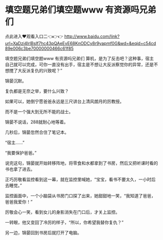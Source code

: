 #  填空题兄弟们填空题www 有资源吗兄弟们

点此进入♥观看入口二👈👉👉 http://www.baidu.com/link?url=XaDzi4lrlBsIf7hc43pQAeEvE68KnODCy8r9yapmf0G&wd=&eqid=c54cd89e006c3be70000000466c61f85

 填空题兄弟们填空题www 有资源吗兄弟们
算机，是为了反击吧？这种事，宿主自己就可以完成，可你一直没有出手，宿主是不想让大反派察觉你的异常，还是不想搅了大反派复仇的兴致呢？”

锦晏沉默。

复仇都是无奈之举，要什么兴致？

如果可以，她倒宁愿爸爸永远是三尺讲台上清风朗月的厉教授。

而不是一个强大到无所不能的战士。

锦晏不说话，288就耐心地等着。

几秒后，锦晏忽然合住了笔记本。

“宿主……”

“我要保护爸爸。”

说完这句，锦晏就开始转移阵地，将零食和水都拿到了书房，然后又把听课时看的书也拿了进去。

正巧厉敬看监控看到这一幕，就在监控里喊她，“宝宝，看书不要太久，一小时后去睡觉。”

监控画面中，一个小脑袋从书房门口探了出来，她甜甜地一笑，“我知道了爸爸，爸爸我爱你！”

厉敬会心一笑，看到女儿的身影消失在门口后，才关上监控。

一转眼，他又变回了冷厉的样子，“所以，你希望我替你复仇？”

另一边，锦晏回到书房后就打开了电脑。
